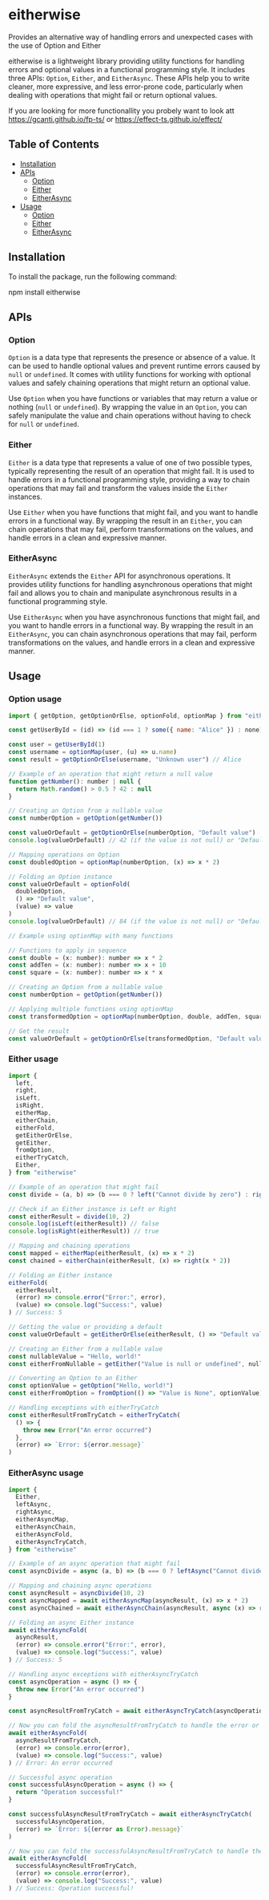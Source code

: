 # eitherwise

Provides an alternative way of handling errors and unexpected cases with the use of Option and Either

eitherwise is a lightweight library providing utility functions for handling errors and optional values in a functional programming style. It includes three APIs: `Option`, `Either`, and `EitherAsync`. These APIs help you to write cleaner, more expressive, and less error-prone code, particularly when dealing with operations that might fail or return optional values.

If you are looking for more functionallity you probely want to look att https://gcanti.github.io/fp-ts/ or https://effect-ts.github.io/effect/

## Table of Contents

- [Installation](#installation)
- [APIs](#apis)
  - [Option](#option)
  - [Either](#either)
  - [EitherAsync](#eitherasync)
- [Usage](#usage)
  - [Option](#option-usage)
  - [Either](#either-usage)
  - [EitherAsync](#eitherasync-usage)

## Installation

To install the package, run the following command:

npm install eitherwise

## APIs

### Option

`Option` is a data type that represents the presence or absence of a value. It can be used to handle optional values and prevent runtime errors caused by `null` or `undefined`. It comes with utility functions for working with optional values and safely chaining operations that might return an optional value.

Use `Option` when you have functions or variables that may return a value or nothing (`null` or `undefined`). By wrapping the value in an `Option`, you can safely manipulate the value and chain operations without having to check for `null` or `undefined`.

### Either

`Either` is a data type that represents a value of one of two possible types, typically representing the result of an operation that might fail. It is used to handle errors in a functional programming style, providing a way to chain operations that may fail and transform the values inside the `Either` instances.

Use `Either` when you have functions that might fail, and you want to handle errors in a functional way. By wrapping the result in an `Either`, you can chain operations that may fail, perform transformations on the values, and handle errors in a clean and expressive manner.

### EitherAsync

`EitherAsync` extends the `Either` API for asynchronous operations. It provides utility functions for handling asynchronous operations that might fail and allows you to chain and manipulate asynchronous results in a functional programming style.

Use `EitherAsync` when you have asynchronous functions that might fail, and you want to handle errors in a functional way. By wrapping the result in an `EitherAsync`, you can chain asynchronous operations that may fail, perform transformations on the values, and handle errors in a clean and expressive manner.

## Usage

### Option usage

```javascript
import { getOption, getOptionOrElse, optionFold, optionMap } from "eitherwise"

const getUserById = (id) => (id === 1 ? some({ name: "Alice" }) : none)

const user = getUserById(1)
const username = optionMap(user, (u) => u.name)
const result = getOptionOrElse(username, "Unknown user") // Alice

// Example of an operation that might return a null value
function getNumber(): number | null {
  return Math.random() > 0.5 ? 42 : null
}

// Creating an Option from a nullable value
const numberOption = getOption(getNumber())

const valueOrDefault = getOptionOrElse(numberOption, "Default value")
console.log(valueOrDefault) // 42 (if the value is not null) or "Default value" (if the value is null)

// Mapping operations on Option
const doubledOption = optionMap(numberOption, (x) => x * 2)

// Folding an Option instance
const valueOrDefault = optionFold(
  doubledOption,
  () => "Default value",
  (value) => value
)
console.log(valueOrDefault) // 84 (if the value is not null) or "Default value" (if the value is null)

// Example using optionMap with many functions

// Functions to apply in sequence
const double = (x: number): number => x * 2
const addTen = (x: number): number => x + 10
const square = (x: number): number => x * x

// Creating an Option from a nullable value
const numberOption = getOption(getNumber())

// Applying multiple functions using optionMap
const transformedOption = optionMap(numberOption, double, addTen, square)

// Get the result
const valueOrDefault = getOptionOrElse(transformedOption, "Default value") // 8836
```

### Either usage

```javascript
import {
  left,
  right,
  isLeft,
  isRight,
  eitherMap,
  eitherChain,
  eitherFold,
  getEitherOrElse,
  getEither,
  fromOption,
  eitherTryCatch,
  Either,
} from "eitherwise"

// Example of an operation that might fail
const divide = (a, b) => (b === 0 ? left("Cannot divide by zero") : right(a / b))

// Check if an Either instance is Left or Right
const eitherResult = divide(10, 2)
console.log(isLeft(eitherResult)) // false
console.log(isRight(eitherResult)) // true

// Mapping and chaining operations
const mapped = eitherMap(eitherResult, (x) => x * 2)
const chained = eitherChain(eitherResult, (x) => right(x * 2))

// Folding an Either instance
eitherFold(
  eitherResult,
  (error) => console.error("Error:", error),
  (value) => console.log("Success:", value)
) // Success: 5

// Getting the value or providing a default
const valueOrDefault = getEitherOrElse(eitherResult, () => "Default value")

// Creating an Either from a nullable value
const nullableValue = "Hello, world!"
const eitherFromNullable = getEither("Value is null or undefined", nullableValue)

// Converting an Option to an Either
const optionValue = getOption("Hello, world!")
const eitherFromOption = fromOption(() => "Value is None", optionValue)

// Handling exceptions with eitherTryCatch
const eitherResultFromTryCatch = eitherTryCatch(
  () => {
    throw new Error("An error occurred")
  },
  (error) => `Error: ${error.message}`
)
```

### EitherAsync usage

```javascript
import {
  Either,
  leftAsync,
  rightAsync,
  eitherAsyncMap,
  eitherAsyncChain,
  eitherAsyncFold,
  eitherAsyncTryCatch,
} from "eitherwise"

// Example of an async operation that might fail
const asyncDivide = async (a, b) => (b === 0 ? leftAsync("Cannot divide by zero") : rightAsync(a / b))

// Mapping and chaining async operations
const asyncResult = asyncDivide(10, 2)
const asyncMapped = await eitherAsyncMap(asyncResult, (x) => x * 2)
const asyncChained = await eitherAsyncChain(asyncResult, async (x) => rightAsync(x * 2))

// Folding an async Either instance
await eitherAsyncFold(
  asyncResult,
  (error) => console.error("Error:", error),
  (value) => console.log("Success:", value)
) // Success: 5

// Handling async exceptions with eitherAsyncTryCatch
const asyncOperation = async () => {
  throw new Error("An error occurred")
}

const asyncResultFromTryCatch = await eitherAsyncTryCatch(asyncOperation, (error) => `Error: ${(error as Error).message}`)

// Now you can fold the asyncResultFromTryCatch to handle the error or success case
await eitherAsyncFold(
  asyncResultFromTryCatch,
  (error) => console.error(error),
  (value) => console.log("Success:", value)
) // Error: An error occurred

// Successful async operation
const successfulAsyncOperation = async () => {
  return "Operation successful!"
}

const successfulAsyncResultFromTryCatch = await eitherAsyncTryCatch(
  successfulAsyncOperation,
  (error) => `Error: ${(error as Error).message}`
)

// Now you can fold the successfulAsyncResultFromTryCatch to handle the error or success case
await eitherAsyncFold(
  successfulAsyncResultFromTryCatch,
  (error) => console.error(error),
  (value) => console.log("Success:", value)
) // Success: Operation successful!
```
